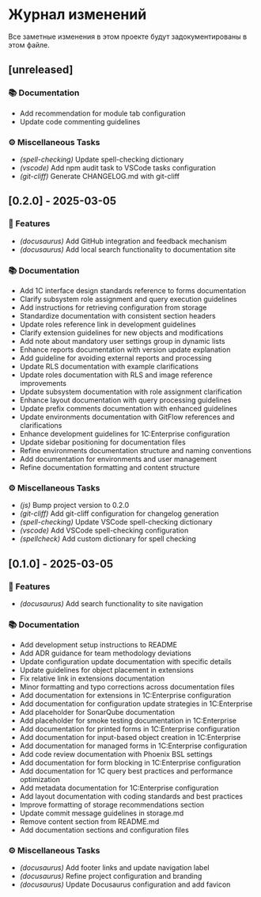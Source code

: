 # Журнал изменений

Все заметные изменения в этом проекте будут задокументированы в этом файле.

## [unreleased]

### 📚 Documentation

- Add recommendation for module tab configuration
- Update code commenting guidelines

### ⚙️ Miscellaneous Tasks

- *(spell-checking)* Update spell-checking dictionary
- *(vscode)* Add npm audit task to VSCode tasks configuration
- *(git-cliff)* Generate CHANGELOG.md with git-cliff

## [0.2.0] - 2025-03-05

### 🚀 Features

- *(docusaurus)* Add GitHub integration and feedback mechanism
- *(docusaurus)* Add local search functionality to documentation site

### 📚 Documentation

- Add 1C interface design standards reference to forms documentation
- Clarify subsystem role assignment and query execution guidelines
- Add instructions for retrieving configuration from storage
- Standardize documentation with consistent section headers
- Update roles reference link in development guidelines
- Clarify extension guidelines for new objects and modifications
- Add note about mandatory user settings group in dynamic lists
- Enhance reports documentation with version update explanation
- Add guideline for avoiding external reports and processing
- Update RLS documentation with example clarifications
- Update roles documentation with RLS and image reference improvements
- Update subsystem documentation with role assignment clarification
- Enhance layout documentation with query processing guidelines
- Update prefix comments documentation with enhanced guidelines
- Update environments documentation with GitFlow references and clarifications
- Enhance development guidelines for 1C:Enterprise configuration
- Update sidebar positioning for documentation files
- Refine environments documentation structure and naming conventions
- Add documentation for environments and user management
- Refine documentation formatting and content structure

### ⚙️ Miscellaneous Tasks

- *(js)* Bump project version to 0.2.0
- *(git-cliff)* Add git-cliff configuration for changelog generation
- *(spell-checking)* Update VSCode spell-checking dictionary
- *(vscode)* Add VSCode spell-checking configuration
- *(spellcheck)* Add custom dictionary for spell checking

## [0.1.0] - 2025-03-05

### 🚀 Features

- *(docusaurus)* Add search functionality to site navigation

### 📚 Documentation

- Add development setup instructions to README
- Add ADR guidance for team methodology deviations
- Update configuration update documentation with specific details
- Update guidelines for object placement in extensions
- Fix relative link in extensions documentation
- Minor formatting and typo corrections across documentation files
- Add documentation for extensions in 1C:Enterprise configuration
- Add documentation for configuration update strategies in 1C:Enterprise
- Add placeholder for SonarQube documentation
- Add placeholder for smoke testing documentation in 1C:Enterprise
- Add documentation for printed forms in 1C:Enterprise configuration
- Add documentation for input-based object creation in 1C:Enterprise
- Add documentation for managed forms in 1C:Enterprise configuration
- Add code review documentation with Phoenix BSL settings
- Add documentation for form blocking in 1C:Enterprise configuration
- Add documentation for 1C query best practices and performance optimization
- Add metadata documentation for 1C:Enterprise configuration
- Add layout documentation with coding standards and best practices
- Improve formatting of storage recommendations section
- Update commit message guidelines in storage.md
- Remove content section from README.md
- Add documentation sections and configuration files

### ⚙️ Miscellaneous Tasks

- *(docusaurus)* Add footer links and update navigation label
- *(docusaurus)* Refine project configuration and branding
- *(docusaurus)* Update Docusaurus configuration and add favicon

<!-- Сгенерировано с помощью git-cliff -->
